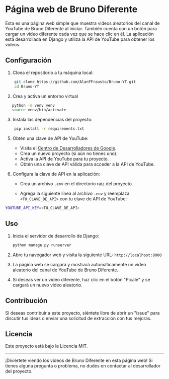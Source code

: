 
# Página web de Bruno Diferente

Esta es una página web simple que muestra videos aleatorios del canal de YouTube de Bruno Diferente al iniciar. También cuenta con un botón para cargar un video diferente cada vez que se hace clic en él. La aplicación está desarrollada en Django y utiliza la API de YouTube para obtener los videos.

## Configuración

1.  Clona el repositorio a tu máquina local:
```bash
    git clone https://github.com/AlanFFrausto/Bruno-YT.git
    cd Bruno-YT
```
2.  Crea y activa un entorno virtual    
 ```bash    
    python -m venv venv
    source venv/bin/activate
   ```
3.  Instala las dependencias del proyecto:
```bash
    pip install -r requirements.txt
```
5.  Obtén una clave de API de YouTube:
    
    -   Visita el [Centro de Desarrolladores de Google](https://console.developers.google.com/).
    -   Crea un nuevo proyecto (si aún no tienes uno).
    -   Activa la API de YouTube para tu proyecto.
    -   Obtén una clave de API válida para acceder a la API de YouTube.
6.  Configura la clave de API en la aplicación:
    
    -   Crea un archivo `.env` en el directorio raíz del proyecto.
        
    -   Agrega la siguiente línea al archivo `.env` y reemplaza `<TU_CLAVE_DE_API>` con tu clave de API de YouTube:  
 ```bash        
YOUTUBE_API_KEY=<TU_CLAVE_DE_API>
``` 
        

## Uso

1.  Inicia el servidor de desarrollo de Django:
    
     ```bash
    python manage.py runserver
    ``` 
    
2.  Abre tu navegador web y visita la siguiente URL: `http://localhost:8000`
    
3.  La página web se cargará y mostrará automáticamente un video aleatorio del canal de YouTube de Bruno Diferente.
    
4.  Si deseas ver un video diferente, haz clic en el botón "Picale" y se cargará un nuevo video aleatorio.
    

## Contribución

Si deseas contribuir a este proyecto, siéntete libre de abrir un "issue" para discutir tus ideas o enviar una solicitud de extracción con tus mejoras.

## Licencia

Este proyecto está bajo la Licencia MIT.

----------

¡Diviértete viendo los videos de Bruno Diferente en esta página web! Si tienes alguna pregunta o problema, no dudes en contactar al desarrollador del proyecto.
